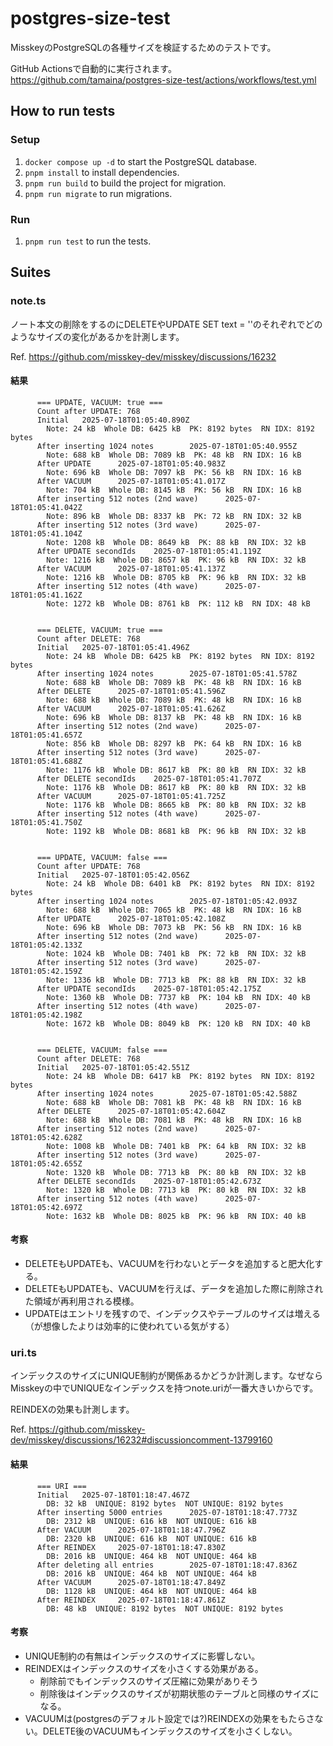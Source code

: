 # postgres-size-test
MisskeyのPostgreSQLの各種サイズを検証するためのテストです。

GitHub Actionsで自動的に実行されます。  
https://github.com/tamaina/postgres-size-test/actions/workflows/test.yml

## How to run tests
### Setup
1. `docker compose up -d` to start the PostgreSQL database.
2. `pnpm install` to install dependencies.
3. `pnpm run build` to build the project for migration.
4. `pnpm run migrate` to run migrations.

### Run
1. `pnpm run test` to run the tests.

## Suites
### note.ts
ノート本文の削除をするのにDELETEやUPDATE SET text = ''のそれぞれでどのようなサイズの変化があるかを計測します。

Ref. https://github.com/misskey-dev/misskey/discussions/16232

#### 結果
```
      === UPDATE, VACUUM: true ===
      Count after UPDATE: 768
      Initial   2025-07-18T01:05:40.890Z
        Note: 24 kB  Whole DB: 6425 kB  PK: 8192 bytes  RN IDX: 8192 bytes
      After inserting 1024 notes        2025-07-18T01:05:40.955Z
        Note: 688 kB  Whole DB: 7089 kB  PK: 48 kB  RN IDX: 16 kB
      After UPDATE      2025-07-18T01:05:40.983Z
        Note: 696 kB  Whole DB: 7097 kB  PK: 56 kB  RN IDX: 16 kB
      After VACUUM      2025-07-18T01:05:41.017Z
        Note: 704 kB  Whole DB: 8145 kB  PK: 56 kB  RN IDX: 16 kB
      After inserting 512 notes (2nd wave)      2025-07-18T01:05:41.042Z
        Note: 896 kB  Whole DB: 8337 kB  PK: 72 kB  RN IDX: 32 kB
      After inserting 512 notes (3rd wave)      2025-07-18T01:05:41.104Z
        Note: 1208 kB  Whole DB: 8649 kB  PK: 88 kB  RN IDX: 32 kB
      After UPDATE secondIds    2025-07-18T01:05:41.119Z
        Note: 1216 kB  Whole DB: 8657 kB  PK: 96 kB  RN IDX: 32 kB
      After VACUUM      2025-07-18T01:05:41.137Z
        Note: 1216 kB  Whole DB: 8705 kB  PK: 96 kB  RN IDX: 32 kB
      After inserting 512 notes (4th wave)      2025-07-18T01:05:41.162Z
        Note: 1272 kB  Whole DB: 8761 kB  PK: 112 kB  RN IDX: 48 kB


      === DELETE, VACUUM: true ===
      Count after DELETE: 768
      Initial   2025-07-18T01:05:41.496Z
        Note: 24 kB  Whole DB: 6425 kB  PK: 8192 bytes  RN IDX: 8192 bytes
      After inserting 1024 notes        2025-07-18T01:05:41.578Z
        Note: 688 kB  Whole DB: 7089 kB  PK: 48 kB  RN IDX: 16 kB
      After DELETE      2025-07-18T01:05:41.596Z
        Note: 688 kB  Whole DB: 7089 kB  PK: 48 kB  RN IDX: 16 kB
      After VACUUM      2025-07-18T01:05:41.626Z
        Note: 696 kB  Whole DB: 8137 kB  PK: 48 kB  RN IDX: 16 kB
      After inserting 512 notes (2nd wave)      2025-07-18T01:05:41.657Z
        Note: 856 kB  Whole DB: 8297 kB  PK: 64 kB  RN IDX: 16 kB
      After inserting 512 notes (3rd wave)      2025-07-18T01:05:41.688Z
        Note: 1176 kB  Whole DB: 8617 kB  PK: 80 kB  RN IDX: 32 kB
      After DELETE secondIds    2025-07-18T01:05:41.707Z
        Note: 1176 kB  Whole DB: 8617 kB  PK: 80 kB  RN IDX: 32 kB
      After VACUUM      2025-07-18T01:05:41.725Z
        Note: 1176 kB  Whole DB: 8665 kB  PK: 80 kB  RN IDX: 32 kB
      After inserting 512 notes (4th wave)      2025-07-18T01:05:41.750Z
        Note: 1192 kB  Whole DB: 8681 kB  PK: 96 kB  RN IDX: 32 kB


      === UPDATE, VACUUM: false ===
      Count after UPDATE: 768
      Initial   2025-07-18T01:05:42.056Z
        Note: 24 kB  Whole DB: 6401 kB  PK: 8192 bytes  RN IDX: 8192 bytes
      After inserting 1024 notes        2025-07-18T01:05:42.093Z
        Note: 688 kB  Whole DB: 7065 kB  PK: 48 kB  RN IDX: 16 kB
      After UPDATE      2025-07-18T01:05:42.108Z
        Note: 696 kB  Whole DB: 7073 kB  PK: 56 kB  RN IDX: 16 kB
      After inserting 512 notes (2nd wave)      2025-07-18T01:05:42.133Z
        Note: 1024 kB  Whole DB: 7401 kB  PK: 72 kB  RN IDX: 32 kB
      After inserting 512 notes (3rd wave)      2025-07-18T01:05:42.159Z
        Note: 1336 kB  Whole DB: 7713 kB  PK: 88 kB  RN IDX: 32 kB
      After UPDATE secondIds    2025-07-18T01:05:42.175Z
        Note: 1360 kB  Whole DB: 7737 kB  PK: 104 kB  RN IDX: 40 kB
      After inserting 512 notes (4th wave)      2025-07-18T01:05:42.198Z
        Note: 1672 kB  Whole DB: 8049 kB  PK: 120 kB  RN IDX: 40 kB


      === DELETE, VACUUM: false ===
      Count after DELETE: 768
      Initial   2025-07-18T01:05:42.551Z
        Note: 24 kB  Whole DB: 6417 kB  PK: 8192 bytes  RN IDX: 8192 bytes
      After inserting 1024 notes        2025-07-18T01:05:42.588Z
        Note: 688 kB  Whole DB: 7081 kB  PK: 48 kB  RN IDX: 16 kB
      After DELETE      2025-07-18T01:05:42.604Z
        Note: 688 kB  Whole DB: 7081 kB  PK: 48 kB  RN IDX: 16 kB
      After inserting 512 notes (2nd wave)      2025-07-18T01:05:42.628Z
        Note: 1008 kB  Whole DB: 7401 kB  PK: 64 kB  RN IDX: 32 kB
      After inserting 512 notes (3rd wave)      2025-07-18T01:05:42.655Z
        Note: 1320 kB  Whole DB: 7713 kB  PK: 80 kB  RN IDX: 32 kB
      After DELETE secondIds    2025-07-18T01:05:42.673Z
        Note: 1320 kB  Whole DB: 7713 kB  PK: 80 kB  RN IDX: 32 kB
      After inserting 512 notes (4th wave)      2025-07-18T01:05:42.697Z
        Note: 1632 kB  Whole DB: 8025 kB  PK: 96 kB  RN IDX: 40 kB
```

#### 考察
- DELETEもUPDATEも、VACUUMを行わないとデータを追加すると肥大化する。
- DELETEもUPDATEも、VACUUMを行えば、データを追加した際に削除された領域が再利用される模様。
- UPDATEはエントリを残すので、インデックスやテーブルのサイズは増える（が想像したよりは効率的に使われている気がする）

### uri.ts
インデックスのサイズにUNIQUE制約が関係あるかどうか計測します。なぜならMisskeyの中でUNIQUEなインデックスを持つnote.uriが一番大きいからです。

REINDEXの効果も計測します。

Ref. https://github.com/misskey-dev/misskey/discussions/16232#discussioncomment-13799160

#### 結果
```
      === URI ===
      Initial   2025-07-18T01:18:47.467Z
        DB: 32 kB  UNIQUE: 8192 bytes  NOT UNIQUE: 8192 bytes
      After inserting 5000 entries      2025-07-18T01:18:47.773Z
        DB: 2312 kB  UNIQUE: 616 kB  NOT UNIQUE: 616 kB
      After VACUUM      2025-07-18T01:18:47.796Z
        DB: 2320 kB  UNIQUE: 616 kB  NOT UNIQUE: 616 kB
      After REINDEX     2025-07-18T01:18:47.830Z
        DB: 2016 kB  UNIQUE: 464 kB  NOT UNIQUE: 464 kB
      After deleting all entries        2025-07-18T01:18:47.836Z
        DB: 2016 kB  UNIQUE: 464 kB  NOT UNIQUE: 464 kB
      After VACUUM      2025-07-18T01:18:47.849Z
        DB: 1128 kB  UNIQUE: 464 kB  NOT UNIQUE: 464 kB
      After REINDEX     2025-07-18T01:18:47.861Z
        DB: 48 kB  UNIQUE: 8192 bytes  NOT UNIQUE: 8192 bytes
```

#### 考察
- UNIQUE制約の有無はインデックスのサイズに影響しない。
- REINDEXはインデックスのサイズを小さくする効果がある。
  * 削除前でもインデックスのサイズ圧縮に効果がありそう
  * 削除後はインデックスのサイズが初期状態のテーブルと同様のサイズになる。
- VACUUMは(postgresのデフォルト設定では?)REINDEXの効果をもたらさない。DELETE後のVACUUMもインデックスのサイズを小さくしない。
